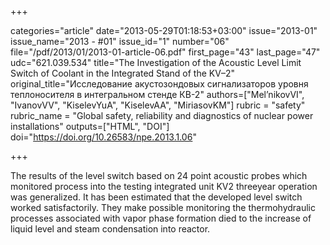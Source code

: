 +++

categories="article"
date="2013-05-29T01:18:53+03:00"
issue="2013-01"
issue_name="2013 - #01"
issue_id="1"
number="06"
file="/pdf/2013/01/2013-01-article-06.pdf"
first_page="43"
last_page="47"
udc="621.039.534"
title="The Investigation of the Acoustic Level Limit Switch of Coolant in the Integrated Stand of the KV–2"
original_title="Исследование акустозондовых сигнализаторов уровня теплоносителя в интегральном стенде КВ-2"
authors=["Mel’nikovVI", "IvanovVV", "KiselevYuA", "KiselevAA", "MiriasovKM"]
rubric = "safety"
rubric_name = "Global safety, reliability and diagnostics of nuclear power installations"
outputs=["HTML", "DOI"]
doi="https://doi.org/10.26583/npe.2013.1.06"

+++

The results of the level switch based on 24 point acoustic probes which monitored process into the testing integrated unit KV2 threeyear operation was generalized. It has been estimated that the developed level switch worked satisfactorily. They make possible monitoring the thermohydraulic processes associated with vapor phase formation died to the increase of liquid level and steam condensation into reactor.
